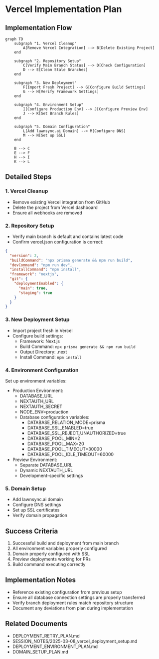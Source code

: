# Vercel Implementation Plan

## Implementation Flow

```mermaid
graph TD
    subgraph "1. Vercel Cleanup"
        A[Remove Vercel Integration] --> B[Delete Existing Project]
    end

    subgraph "2. Repository Setup"
        C[Verify Main Branch Status] --> D[Check Configuration]
        D --> E[Clean Stale Branches]
    end

    subgraph "3. New Deployment"
        F[Import Fresh Project] --> G[Configure Build Settings]
        G --> H[Verify Framework Settings]
    end

    subgraph "4. Environment Setup"
        I[Configure Production Env] --> J[Configure Preview Env]
        J --> K[Set Branch Rules]
    end

    subgraph "5. Domain Configuration"
        L[Add lawnsync.ai Domain] --> M[Configure DNS]
        M --> N[Set up SSL]
    end

    B --> C
    E --> F
    H --> I
    K --> L
```

## Detailed Steps

### 1. Vercel Cleanup
- Remove existing Vercel integration from GitHub
- Delete the project from Vercel dashboard
- Ensure all webhooks are removed

### 2. Repository Setup
- Verify main branch is default and contains latest code
- Confirm vercel.json configuration is correct:
```json
{
  "version": 2,
  "buildCommand": "npx prisma generate && npm run build",
  "devCommand": "npm run dev",
  "installCommand": "npm install",
  "framework": "nextjs",
  "git": {
    "deploymentEnabled": {
      "main": true,
      "staging": true
    }
  }
}
```

### 3. New Deployment Setup
- Import project fresh in Vercel
- Configure build settings:
  - Framework: Next.js
  - Build Command: `npx prisma generate && npm run build`
  - Output Directory: .next
  - Install Command: `npm install`

### 4. Environment Configuration
Set up environment variables:
- Production Environment:
  - DATABASE_URL
  - NEXTAUTH_URL
  - NEXTAUTH_SECRET
  - NODE_ENV=production
  - Database configuration variables:
    - DATABASE_RELATION_MODE=prisma
    - DATABASE_SSL_ENABLED=true
    - DATABASE_SSL_REJECT_UNAUTHORIZED=true
    - DATABASE_POOL_MIN=2
    - DATABASE_POOL_MAX=20
    - DATABASE_POOL_TIMEOUT=30000
    - DATABASE_POOL_IDLE_TIMEOUT=60000
- Preview Environment:
  - Separate DATABASE_URL
  - Dynamic NEXTAUTH_URL
  - Development-specific settings

### 5. Domain Setup
- Add lawnsync.ai domain
- Configure DNS settings
- Set up SSL certificates
- Verify domain propagation

## Success Criteria
1. Successful build and deployment from main branch
2. All environment variables properly configured
3. Domain properly configured with SSL
4. Preview deployments working for PRs
5. Build command executing correctly

## Implementation Notes
- Reference existing configuration from previous setup
- Ensure all database connection settings are properly transferred
- Verify branch deployment rules match repository structure
- Document any deviations from plan during implementation

## Related Documents
- DEPLOYMENT_RETRY_PLAN.md
- SESSION_NOTES/2025-03-08_vercel_deployment_setup.md
- DEPLOYMENT_ENVIRONMENT_PLAN.md
- DOMAIN_SETUP_PLAN.md